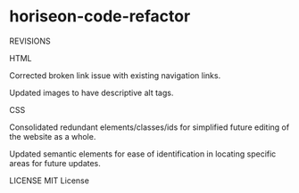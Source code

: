 # horiseon-code-refactor
REVISIONS


HTML

Corrected broken link issue with existing navigation links.

Updated images to have descriptive alt tags.


CSS

Consolidated redundant elements/classes/ids for simplified future editing of the website as a whole.

Updated semantic elements for ease of identification in locating specific areas for future updates.

LICENSE MIT License



